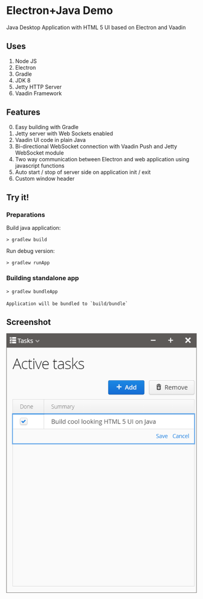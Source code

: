 # Electron+Java Demo

Java Desktop Application with HTML 5 UI based on Electron and Vaadin

## Uses

1. Node JS
2. Electron
3. Gradle
4. JDK 8
5. Jetty HTTP Server
6. Vaadin Framework

## Features

0. Easy building with Gradle
1. Jetty server with Web Sockets enabled
2. Vaadin UI code in plain Java
3. Bi-directional WebSocket connection with Vaadin Push and Jetty WebSocket module
4. Two way communication between Electron and web application using javascript functions
5. Auto start / stop of server side on application init / exit
6. Custom window header

## Try it!

### Preparations

Build java application:

    > gradlew build

Run debug version:

    > gradlew runApp

### Building standalone app
        
    > gradlew bundleApp

    Application will be bundled to `build/bundle`

## Screenshot

![Demo Image](/docs/app-window.png?raw=true "Application Window")
